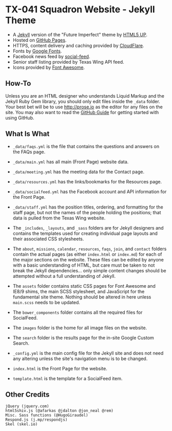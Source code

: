 # TX-041 Squadron Website - Jekyll Theme

- A [Jekyll](https://jekyllrb.com) version of the "Future Imperfect" theme by [HTML5 UP](https://html5up.net).
- Hosted on [GitHub Pages](https://pages.github.com).
- HTTPS, content delivery and caching provided by [CloudFlare](https://www.cloudflare.com).
- Fonts by [Google Fonts](https://fonts.google.com).
- Facebook news feed by [social-feed](https://github.com/pavelk2/social-feed).
- Senior staff listing provided by Texas Wing API feed.
- Icons provided by [Font Awesome](https://fortawesome.github.com/Font-Awesome).

## How-To

Unless you are an HTML designer who understands Liquid Markup and the Jekyll Ruby Gem library, 
you should only edit files inside the `_data` folder. Your best bet will be to use http://prose.io as the editor for any files on the site. You may also want to read the 
[GitHub Guide](https://guides.github.com/activities/hello-world/) for getting started with using 
GitHub.

## What Is What

- `_data/faqs.yml` is the file that contains the questions and answers on the FAQs page.
- `_data/main.yml` has all main (Front Page) website data.
- `_data/meeting.yml` has the meeting data for the Contact page.
- `_data/resources.yml` has the links/bookmarks for the Resources page.
- `_data/socialfeed.yml` has the Facebook account and API information for the Front Page.
- `_data/staff.yml` has the position titles, ordering, and formatting for the staff page, but not
the names of the people holding the positions; that data is pulled from the Texas Wing website.

- The `_includes`, `_layouts`, and `_sass` folders are for Jekyll designers and contains the templates 
used for creating individual page layouts and their associated CSS stylesheets.

- The `about`, `missions`, `calendar`, `resources`, `faqs`, `join`, and `contact` folders contain the 
actual pages (as either `index.html` or `index.md`) for each of the major sections on the website. These 
files can be edited by anyone with a basic understanding of HTML, but care must be taken to not break 
the Jekyll dependencies... only simple content changes should be attempted without a full understanding 
of Jekyll.

- The `assets` folder contains static CSS pages for Font Awesome and IE8/9 shims, the main SCSS stylesheet, 
and JavaScript for the fundamental site theme.  Nothing should be altered in here unless `main.scss` needs 
to be updated.

- The `bower_components` folder contains all the required files for SocialFeed.

- The `images` folder is the home for all image files on the website.

- The `search` folder is the results page for the in-site Google Custom Search.

- `_config.yml` is the main config file for the Jekyll site and does not need any altering unless 
the site's navigation menu is to be changed.

- `index.html` is the Front Page for the website.

- `template.html` is the template for a SocialFeed item.

## Other Credits
	jQuery (jquery.com)
	html5shiv.js (@afarkas @jdalton @jon_neal @rem)
	Misc. Sass functions (@HugoGiraudel)
	Respond.js (j.mp/respondjs)
	Skel (skel.io)

